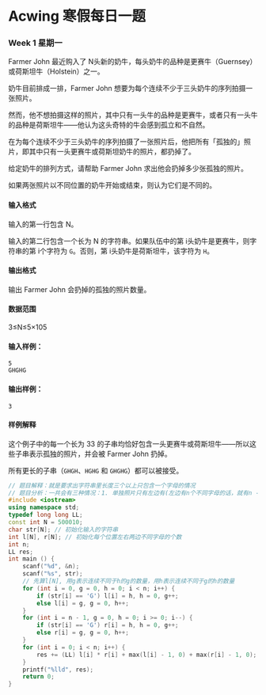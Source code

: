 # Acwing 寒假每日一题



### Week 1 星期一

Farmer John 最近购入了 N头新的奶牛，每头奶牛的品种是更赛牛（Guernsey）或荷斯坦牛（Holstein）之一。

奶牛目前排成一排，Farmer John 想要为每个连续不少于三头奶牛的序列拍摄一张照片。

然而，他不想拍摄这样的照片，其中只有一头牛的品种是更赛牛，或者只有一头牛的品种是荷斯坦牛——他认为这头奇特的牛会感到孤立和不自然。

在为每个连续不少于三头奶牛的序列拍摄了一张照片后，他把所有「孤独的」照片，即其中只有一头更赛牛或荷斯坦奶牛的照片，都扔掉了。

给定奶牛的排列方式，请帮助 Farmer John 求出他会扔掉多少张孤独的照片。

如果两张照片以不同位置的奶牛开始或结束，则认为它们是不同的。

#### 输入格式

输入的第一行包含 N。

输入的第二行包含一个长为 N 的字符串。如果队伍中的第 i头奶牛是更赛牛，则字符串的第 i个字符为 `G`。否则，第 i头奶牛是荷斯坦牛，该字符为 `H`。

#### 输出格式

输出 Farmer John 会扔掉的孤独的照片数量。

#### 数据范围

3≤N≤5×105

#### 输入样例：

```shell
5
GHGHG
```

#### 输出样例：

```shell
3
```

#### 样例解释

这个例子中的每一个长为 33 的子串均恰好包含一头更赛牛或荷斯坦牛——所以这些子串表示孤独的照片，并会被 Farmer John 扔掉。

所有更长的子串（`GHGH`、`HGHG` 和 `GHGHG`）都可以被接受。



```cpp
// 题目解释：就是要求出字符串里长度三个以上只包含一个字母的情况
// 题目分析：一共会有三种情况：1. 单独照片只有左边有(左边有n个不同字母的话，就有n - 1个不同的照片)；2. 单独照片只有右边有其他照片；3. 单独照片两边都有其他照片（此时会用到乘法原理）
#include <iostream>
using namespace std;
typedef long long LL;
const int N = 500010;
char str[N]; // 初始化输入的字符串
int l[N], r[N]; // 初始化每个位置左右两边不同字母的个数
int n;
LL res;
int main () {
    scanf("%d", &n);
    scanf("%s", str);
    // 先算l[N], 用g表示连续不同于h的g的数量，用h表示连续不同于g的h的数量
    for (int i = 0, g = 0, h = 0; i < n; i++) {
        if (str[i] == 'G') l[i] = h, h = 0, g++;
        else l[i] = g, g = 0, h++;
    }
    for (int i = n - 1, g = 0, h = 0; i >= 0; i--) {
        if (str[i] == 'G') r[i] = h, h = 0, g++;
        else r[i] = g, g = 0, h++;
    }
    for (int i = 0; i < n; i++) {
        res += (LL) l[i] * r[i] + max(l[i] - 1, 0) + max(r[i] - 1, 0);
    }
    printf("%lld", res);
    return 0;
}
```

















